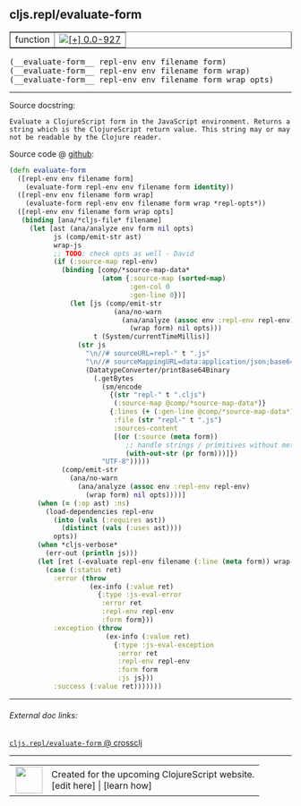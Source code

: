## cljs.repl/evaluate-form



 <table border="1">
<tr>
<td>function</td>
<td><a href="https://github.com/cljsinfo/cljs-api-docs/tree/0.0-927"><img valign="middle" alt="[+] 0.0-927" title="Added in 0.0-927" src="https://img.shields.io/badge/+-0.0--927-lightgrey.svg"></a> </td>
</tr>
</table>


 <samp>
(__evaluate-form__ repl-env env filename form)<br>
</samp>
 <samp>
(__evaluate-form__ repl-env env filename form wrap)<br>
</samp>
 <samp>
(__evaluate-form__ repl-env env filename form wrap opts)<br>
</samp>

---





Source docstring:

```
Evaluate a ClojureScript form in the JavaScript environment. Returns a
string which is the ClojureScript return value. This string may or may
not be readable by the Clojure reader.
```


Source code @ [github](https://github.com/clojure/clojurescript/blob/r3190/src/clj/cljs/repl.clj#L412-L477):

```clj
(defn evaluate-form
  ([repl-env env filename form]
    (evaluate-form repl-env env filename form identity))
  ([repl-env env filename form wrap]
    (evaluate-form repl-env env filename form wrap *repl-opts*))
  ([repl-env env filename form wrap opts]
   (binding [ana/*cljs-file* filename]
     (let [ast (ana/analyze env form nil opts)
           js (comp/emit-str ast)
           wrap-js
           ;; TODO: check opts as well - David
           (if (:source-map repl-env)
             (binding [comp/*source-map-data*
                       (atom {:source-map (sorted-map)
                              :gen-col 0
                              :gen-line 0})]
               (let [js (comp/emit-str
                          (ana/no-warn
                            (ana/analyze (assoc env :repl-env repl-env)
                              (wrap form) nil opts)))
                     t (System/currentTimeMillis)]
                 (str js
                   "\n//# sourceURL=repl-" t ".js"
                   "\n//# sourceMappingURL=data:application/json;base64,"
                   (DatatypeConverter/printBase64Binary
                     (.getBytes
                       (sm/encode
                         {(str "repl-" t ".cljs")
                          (:source-map @comp/*source-map-data*)}
                         {:lines (+ (:gen-line @comp/*source-map-data*) 3)
                          :file (str "repl-" t ".js")
                          :sources-content
                          [(or (:source (meta form))
                             ;; handle strings / primitives without metadata
                             (with-out-str (pr form)))]})
                       "UTF-8")))))
             (comp/emit-str
               (ana/no-warn
                 (ana/analyze (assoc env :repl-env repl-env)
                   (wrap form) nil opts))))]
       (when (= (:op ast) :ns)
         (load-dependencies repl-env
           (into (vals (:requires ast))
             (distinct (vals (:uses ast))))
           opts))
       (when *cljs-verbose*
         (err-out (println js)))
       (let [ret (-evaluate repl-env filename (:line (meta form)) wrap-js)]
         (case (:status ret)
           :error (throw
                    (ex-info (:value ret)
                      {:type :js-eval-error
                       :error ret
                       :repl-env repl-env
                       :form form}))
           :exception (throw
                        (ex-info (:value ret)
                          {:type :js-eval-exception
                           :error ret
                           :repl-env repl-env
                           :form form
                           :js js}))
           :success (:value ret)))))))
```

<!--
Repo - tag - source tree - lines:

 <pre>
clojurescript @ r3190
└── src
    └── clj
        └── cljs
            └── <ins>[repl.clj:412-477](https://github.com/clojure/clojurescript/blob/r3190/src/clj/cljs/repl.clj#L412-L477)</ins>
</pre>

-->

---



###### External doc links:

[`cljs.repl/evaluate-form` @ crossclj](http://crossclj.info/fun/cljs.repl/evaluate-form.html)<br>

---

 <table>
<tr><td>
<img valign="middle" align="right" width="48px" src="http://i.imgur.com/Hi20huC.png">
</td><td>
Created for the upcoming ClojureScript website.<br>
[edit here] | [learn how]
</td></tr></table>

[edit here]:https://github.com/cljsinfo/cljs-api-docs/blob/master/cljsdoc/cljs.repl/evaluate-form.cljsdoc
[learn how]:https://github.com/cljsinfo/cljs-api-docs/wiki/cljsdoc-files

<!--

This information was too distracting to show to readers, but I'll leave it
commented here since it is helpful to:

- pretty-print the data used to generate this document
- and show how to retrieve that data



The API data for this symbol:

```clj
{:ns "cljs.repl",
 :name "evaluate-form",
 :signature ["[repl-env env filename form]"
             "[repl-env env filename form wrap]"
             "[repl-env env filename form wrap opts]"],
 :history [["+" "0.0-927"]],
 :type "function",
 :full-name-encode "cljs.repl/evaluate-form",
 :source {:code "(defn evaluate-form\n  ([repl-env env filename form]\n    (evaluate-form repl-env env filename form identity))\n  ([repl-env env filename form wrap]\n    (evaluate-form repl-env env filename form wrap *repl-opts*))\n  ([repl-env env filename form wrap opts]\n   (binding [ana/*cljs-file* filename]\n     (let [ast (ana/analyze env form nil opts)\n           js (comp/emit-str ast)\n           wrap-js\n           ;; TODO: check opts as well - David\n           (if (:source-map repl-env)\n             (binding [comp/*source-map-data*\n                       (atom {:source-map (sorted-map)\n                              :gen-col 0\n                              :gen-line 0})]\n               (let [js (comp/emit-str\n                          (ana/no-warn\n                            (ana/analyze (assoc env :repl-env repl-env)\n                              (wrap form) nil opts)))\n                     t (System/currentTimeMillis)]\n                 (str js\n                   \"\\n//# sourceURL=repl-\" t \".js\"\n                   \"\\n//# sourceMappingURL=data:application/json;base64,\"\n                   (DatatypeConverter/printBase64Binary\n                     (.getBytes\n                       (sm/encode\n                         {(str \"repl-\" t \".cljs\")\n                          (:source-map @comp/*source-map-data*)}\n                         {:lines (+ (:gen-line @comp/*source-map-data*) 3)\n                          :file (str \"repl-\" t \".js\")\n                          :sources-content\n                          [(or (:source (meta form))\n                             ;; handle strings / primitives without metadata\n                             (with-out-str (pr form)))]})\n                       \"UTF-8\")))))\n             (comp/emit-str\n               (ana/no-warn\n                 (ana/analyze (assoc env :repl-env repl-env)\n                   (wrap form) nil opts))))]\n       (when (= (:op ast) :ns)\n         (load-dependencies repl-env\n           (into (vals (:requires ast))\n             (distinct (vals (:uses ast))))\n           opts))\n       (when *cljs-verbose*\n         (err-out (println js)))\n       (let [ret (-evaluate repl-env filename (:line (meta form)) wrap-js)]\n         (case (:status ret)\n           :error (throw\n                    (ex-info (:value ret)\n                      {:type :js-eval-error\n                       :error ret\n                       :repl-env repl-env\n                       :form form}))\n           :exception (throw\n                        (ex-info (:value ret)\n                          {:type :js-eval-exception\n                           :error ret\n                           :repl-env repl-env\n                           :form form\n                           :js js}))\n           :success (:value ret)))))))",
          :title "Source code",
          :repo "clojurescript",
          :tag "r3190",
          :filename "src/clj/cljs/repl.clj",
          :lines [412 477]},
 :full-name "cljs.repl/evaluate-form",
 :docstring "Evaluate a ClojureScript form in the JavaScript environment. Returns a\nstring which is the ClojureScript return value. This string may or may\nnot be readable by the Clojure reader."}

```

Retrieve the API data for this symbol:

```clj
;; from Clojure REPL
(require '[clojure.edn :as edn])
(-> (slurp "https://raw.githubusercontent.com/cljsinfo/cljs-api-docs/catalog/cljs-api.edn")
    (edn/read-string)
    (get-in [:symbols "cljs.repl/evaluate-form"]))
```

-->
